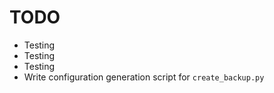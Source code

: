 # TODO
* Testing
* Testing
* Testing
* Write configuration generation script for `create_backup.py`
